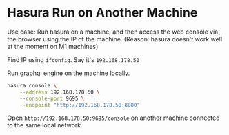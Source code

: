 Hasura Run on Another Machine
===

Use case: Run hasura on a machine, and then access the web console via the
browser using the IP of the machine. (Reason: hasura doesn't work well at the
moment on M1 machines)

Find IP using `ifconfig`. Say it's `192.168.178.50`

Run graphql engine on the machine locally.

```bash
hasura console \
    --address 192.168.178.50 \
    --console-port 9695 \
    --endpoint "http://192.168.178.50:8080"
```

Open `http://192.168.178.50:9695/console` on another machine connected to the
same local network.
